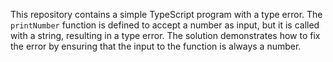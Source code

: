 This repository contains a simple TypeScript program with a type error. The `printNumber` function is defined to accept a number as input, but it is called with a string, resulting in a type error. The solution demonstrates how to fix the error by ensuring that the input to the function is always a number.